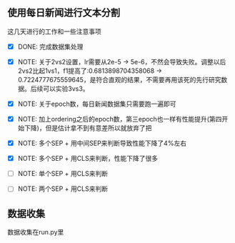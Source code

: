 ## 使用每日新闻进行文本分割

这几天进行的工作和一些注意事项
- [X] DONE: 完成数据集处理
- [X] NOTE: 关于2vs2设置，lr需要从2e-5 -> 5e-6，不然会导致失败。调整以后2vs2比起1vs1，f1提高了:0.6813898704358068 -> 0.7224777675559645，是符合直观的结果，不需要再用该死的先行研究数据。后续可以实验3vs3。
- [X] NOTE: 关于epoch数，每日新闻数据集只需要跑一遍即可
- [X] NOTE: 加上ordering之后的epoch数，第三epoch也一样有性能提升(第四开始下降)，但是估计拿不到有意差所以就放弃了把
- [X] NOTE: 多个SEP + 用中间SEP来判断导致性能下降了4%左右
- [X] NOTE: 多个SEP + 用CLS来判断，性能下降了很多
- [ ] NOTE: 单个SEP + 用CLS来判断
- [ ] NOTE: 两个SEP + 用CLS来判断


## 数据收集

数据收集在run.py里



